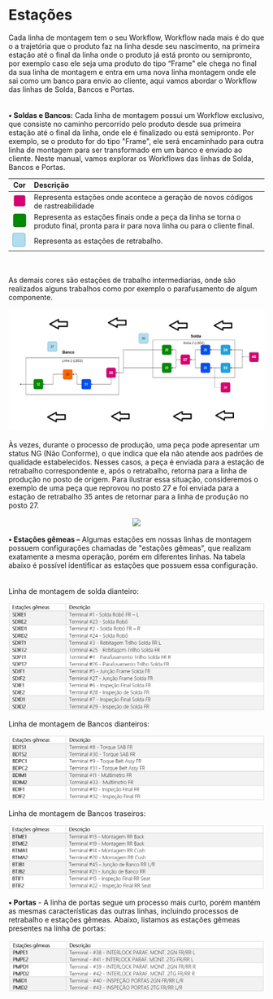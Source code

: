 # Estações
<link rel="stylesheet" href="Docs/custom.css">

Cada linha de montagem tem o seu Workflow, Workflow nada mais é do que o a trajetória que o produto faz na linha desde seu nascimento, na primeira estação até o final da linha onde o produto já está pronto ou semipronto, por exemplo caso ele seja uma produto do tipo “Frame” ele chega no final da sua linha de montagem e entra em uma nova linha montagem onde ele sai como um banco para envio ao cliente, aqui vamos abordar o Workflow das linhas de Solda, Bancos e Portas.
<br> <br> <br>
 **•    Soldas e Bancos:** Cada linha de montagem possui um Workflow exclusivo, que consiste no caminho percorrido pelo produto desde sua primeira estação até o final da linha, onde ele é finalizado ou está semipronto. Por exemplo, se o produto for do tipo "Frame", ele será encaminhado para outra linha de montagem para ser transformado em um banco e enviado ao cliente. Neste manual, vamos explorar os Workflows das linhas de Solda, Bancos e Portas.
 <br>


| Cor | Descrição |
| :---: | :--- |
| <div style="text-align:left"><img src="./images/2.quadrado_rosa.jpg"></div> | Representa estações onde acontece a geração de novos códigos de rastreabilidade |
| <div style="text-align:left"><img src="./images/3.quadrado_verde.jpg"></div> | Representa as estações finais onde a peça da linha se torna o produto final, pronta para ir para nova linha ou para o cliente final. |
| <div style="text-align:left"><img src="./images/4.quadrado_azul_marinho.jpg"></div> | Representa as estações de retrabalho. |

<br><br>
As demais cores são estações de trabalho intermediarias, onde são realizados alguns trabalhos como por exemplo o parafusamento de algum componente.

<div style="text-align:left"><img src="./images/workflow da linha de bancos e soldas dianterio.png"></div>

<br>
Às vezes, durante o processo de produção, uma peça pode apresentar um status NG (Não Conforme), o que indica que ela não atende aos padrões de qualidade estabelecidos. Nesses casos, a peça é enviada para a estação de retrabalho correspondente e, após o retrabalho, retorna para a linha de produção no posto de origem. Para ilustrar essa situação, consideremos o exemplo de uma peça que reprovou no posto 27 e foi enviada para a estação de retrabalho 35 antes de retornar para a linha de produção no posto 27.
<br><br>
<div style="text-align:center"><img src="./images/5.Work flow de uma peça NG 1.jpg"></div>


**• Estações gêmeas –** Algumas estações em nossas linhas de montagem possuem configurações chamadas de "estações gêmeas", que realizam exatamente a mesma operação, porém em diferentes linhas. Na tabela abaixo é possível identificar as estações que possuem essa configuração.
<br><br><br>
Linha de montagem de solda dianteiro:
<div style="text-align:center"><img src="./images/6.estacaoesGemeas.jpg"></div>

Linha de montagem de Bancos dianteiros: 
<div style="text-align:center"><img src="./images/6.estacaoesGemeas1.jpg"></div>

Linha de montagem de Bancos traseiros:
<div style="text-align:center"><img src="./images/7.estacaoesGemeas3.jpg"></div>

**• Portas** - A linha de portas segue um processo mais curto, porém mantém as mesmas características das outras linhas, incluindo processos de retrabalho e estações gêmeas. Abaixo, listamos as estações gêmeas presentes na linha de portas:    
<div style="text-align:center"><img src="./images/7.estacaoesGemeas4.jpg"></div>